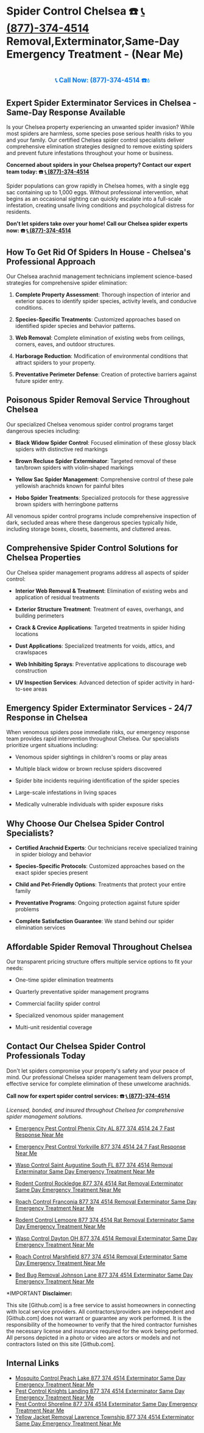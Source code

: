 # Spider Control Chelsea ☎️ [📞 (877)-374-4514](https://pest-control-4514.netlify.app) Removal,Exterminator,Same-Day Emergency Treatment - (Near Me)
# 

<p align="center" style="font-size: 1.2em; font-weight: bold; margin: 20px 0;">
  <a href="https://pest-control-4514.netlify.app" target="_blank" style="color: #007BFF; text-decoration: none;">📞 Call Now: (877)-374-4514 ☎️💧</a>
</p>

## Expert Spider Exterminator Services in Chelsea - Same-Day Response Available

Is your Chelsea property experiencing an unwanted spider invasion? While most spiders are harmless, some species pose serious health risks to you and your family. Our certified Chelsea spider control specialists deliver comprehensive elimination strategies designed to remove existing spiders and prevent future infestations throughout your home or business.

**Concerned about spiders in your Chelsea property? Contact our expert team today: ☎️ [📞 (877)-374-4514](https://pest-control-4514.netlify.app)**

Spider populations can grow rapidly in Chelsea homes, with a single egg sac containing up to 1,000 eggs. Without professional intervention, what begins as an occasional sighting can quickly escalate into a full-scale infestation, creating unsafe living conditions and psychological distress for residents.

**Don't let spiders take over your home! Call our Chelsea spider experts now: ☎️ [📞 (877)-374-4514](https://pest-control-4514.netlify.app)**

## How To Get Rid Of Spiders In House - Chelsea's Professional Approach

Our Chelsea arachnid management technicians implement science-based strategies for comprehensive spider elimination:

1. **Complete Property Assessment**: Thorough inspection of interior and exterior spaces to identify spider species, activity levels, and conducive conditions.

2. **Species-Specific Treatments**: Customized approaches based on identified spider species and behavior patterns.

3. **Web Removal**: Complete elimination of existing webs from ceilings, corners, eaves, and outdoor structures.

4. **Harborage Reduction**: Modification of environmental conditions that attract spiders to your property.

5. **Preventative Perimeter Defense**: Creation of protective barriers against future spider entry.

## Poisonous Spider Removal Service Throughout Chelsea

Our specialized Chelsea venomous spider control programs target dangerous species including:

- **Black Widow Spider Control**: Focused elimination of these glossy black spiders with distinctive red markings

- **Brown Recluse Spider Exterminator**: Targeted removal of these tan/brown spiders with violin-shaped markings

- **Yellow Sac Spider Management**: Comprehensive control of these pale yellowish arachnids known for painful bites

- **Hobo Spider Treatments**: Specialized protocols for these aggressive brown spiders with herringbone patterns

All venomous spider control programs include comprehensive inspection of dark, secluded areas where these dangerous species typically hide, including storage boxes, closets, basements, and cluttered areas.

## Comprehensive Spider Control Solutions for Chelsea Properties

Our Chelsea spider management programs address all aspects of spider control:

- **Interior Web Removal & Treatment**: Elimination of existing webs and application of residual treatments

- **Exterior Structure Treatment**: Treatment of eaves, overhangs, and building perimeters

- **Crack & Crevice Applications**: Targeted treatments in spider hiding locations

- **Dust Applications**: Specialized treatments for voids, attics, and crawlspaces

- **Web Inhibiting Sprays**: Preventative applications to discourage web construction

- **UV Inspection Services**: Advanced detection of spider activity in hard-to-see areas

## Emergency Spider Exterminator Services - 24/7 Response in Chelsea

When venomous spiders pose immediate risks, our emergency response team provides rapid intervention throughout Chelsea. Our specialists prioritize urgent situations including:

- Venomous spider sightings in children's rooms or play areas

- Multiple black widow or brown recluse spiders discovered

- Spider bite incidents requiring identification of the spider species

- Large-scale infestations in living spaces

- Medically vulnerable individuals with spider exposure risks

## Why Choose Our Chelsea Spider Control Specialists?

- **Certified Arachnid Experts**: Our technicians receive specialized training in spider biology and behavior

- **Species-Specific Protocols**: Customized approaches based on the exact spider species present

- **Child and Pet-Friendly Options**: Treatments that protect your entire family

- **Preventative Programs**: Ongoing protection against future spider problems

- **Complete Satisfaction Guarantee**: We stand behind our spider elimination services

## Affordable Spider Removal Throughout Chelsea

Our transparent pricing structure offers multiple service options to fit your needs:

- One-time spider elimination treatments

- Quarterly preventative spider management programs

- Commercial facility spider control

- Specialized venomous spider management

- Multi-unit residential coverage

## Contact Our Chelsea Spider Control Professionals Today

Don't let spiders compromise your property's safety and your peace of mind. Our professional Chelsea spider management team delivers prompt, effective service for complete elimination of these unwelcome arachnids.

**Call now for expert spider control services: ☎️ [📞 (877)-374-4514](https://pest-control-4514.netlify.app)**

*Licensed, bonded, and insured throughout Chelsea for comprehensive spider management solutions.*


- [Emergency Pest Control Phenix City AL 877 374 4514 24 7 Fast Response Near Me](https://github.com/allyoucaneatsushiin/pest-control/blob/main/Emergency-Pest-Control-Phenix-City-AL-877-374-4514-24-7-Fast-Response-Near-Me.md)
- [Emergency Pest Control Yorkville 877 374 4514 24 7 Fast Response Near Me](https://github.com/allyoucaneatsushiin/pest-control/blob/main/Emergency-Pest-Control-Yorkville-877-374-4514-24-7-Fast-Response-Near-Me.md)
- [Wasp Control Saint Augustine South FL 877 374 4514 Removal Exterminator Same Day Emergency Treatment Near Me](https://github.com/allyoucaneatsushiin/pest-control/blob/main/Wasp-Control-Saint-Augustine-South-FL-877-374-4514-Removal-Exterminator-Same-Day-Emergency-Treatment-Near-Me.md)


- [Rodent Control Rockledge 877 374 4514 Rat Removal Exterminator Same Day Emergency Treatment Near Me](https://github.com/allyoucaneatsushiin/pest-control/blob/main/Rodent-Control-Rockledge-877-374-4514-Rat-Removal-Exterminator-Same-Day-Emergency-Treatment-Near-Me.md)
- [Roach Control Franconia 877 374 4514 Removal Exterminator Same Day Emergency Treatment Near Me](https://github.com/allyoucaneatsushiin/pest-control/blob/main/Roach-Control-Franconia-877-374-4514-Removal-Exterminator-Same-Day-Emergency-Treatment-Near-Me.md)
- [Rodent Control Lemoore 877 374 4514 Rat Removal Exterminator Same Day Emergency Treatment Near Me](https://github.com/allyoucaneatsushiin/pest-control/blob/main/Rodent-Control-Lemoore-877-374-4514-Rat-Removal-Exterminator-Same-Day-Emergency-Treatment-Near-Me.md)


- [Wasp Control Dayton OH 877 374 4514 Removal Exterminator Same Day Emergency Treatment Near Me](https://github.com/allyoucaneatsushiin/pest-control/blob/main/Wasp-Control-Dayton-OH-877-374-4514-Removal-Exterminator-Same-Day-Emergency-Treatment-Near-Me.md)
- [Roach Control Marshfield 877 374 4514 Removal Exterminator Same Day Emergency Treatment Near Me](https://github.com/allyoucaneatsushiin/pest-control/blob/main/Roach-Control-Marshfield-877-374-4514-Removal-Exterminator-Same-Day-Emergency-Treatment-Near-Me.md)
- [Bed Bug Removal Johnson Lane 877 374 4514 Exterminator Same Day Emergency Treatment Near Me](https://github.com/allyoucaneatsushiin/pest-control/blob/main/Bed-Bug-Removal-Johnson-Lane-877-374-4514-Exterminator-Same-Day-Emergency-Treatment-Near-Me.md)


*IMPORTANT **Disclaimer:**  

This site [Github.com] is a free service to assist homeowners in connecting with local service providers. All contractors/providers are independent and [Github.com] does not warrant or guarantee any work performed. It is the responsibility of the homeowner to verify that the hired contractor furnishes the necessary license and insurance required for the work being performed. All persons depicted in a photo or video are actors or models and not contractors listed on this site [Github.com].


## Internal Links
- [Mosquito Control Peach Lake 877 374 4514 Exterminator Same Day Emergency Treatment Near Me](https://github.com/allyoucaneatsushiin/pest-control/blob/main/Mosquito-Control-Peach-Lake-877-374-4514-Exterminator-Same-Day-Emergency-Treatment-Near-Me.md)
- [Pest Control Knights Landing 877 374 4514 Exterminator Same Day Emergency Treatment Near Me](https://github.com/allyoucaneatsushiin/pest-control/blob/main/Pest-Control-Knights-Landing-877-374-4514-Exterminator-Same-Day-Emergency-Treatment-Near-Me.md)
- [Pest Control Shoreline 877 374 4514 Exterminator Same Day Emergency Treatment Near Me](https://github.com/allyoucaneatsushiin/pest-control/blob/main/Pest-Control-Shoreline-877-374-4514-Exterminator-Same-Day-Emergency-Treatment-Near-Me.md)
- [Yellow Jacket Removal Lawrence Township 877 374 4514 Exterminator Same Day Emergency Treatment Near Me](https://github.com/allyoucaneatsushiin/pest-control/blob/main/Yellow-Jacket-Removal-Lawrence-Township-877-374-4514-Exterminator-Same-Day-Emergency-Treatment-Near-Me.md)
